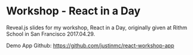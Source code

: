 # Workshop - React in a Day
Reveal.js slides for my workshop, React in a Day, originally given at Rithm School in San Francisco 2017.04.29.

Demo App Github: https://github.com/justinmc/react-workshop-app
